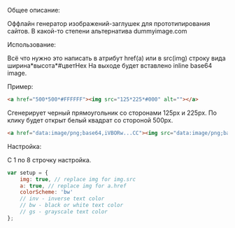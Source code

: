 Общее описание:

Оффлайн генератор изображений-заглушек для прототипирования сайтов.
В какой-то степени альтернатива dummyimage.com 

Использование:

Всё что нужно это написать в атрибут href(a) или в src(img) строку вида ширина\*высота\*#цветHex
На выходе будет вставлено inline base64 image.

Пример:
```html
<a href="500*500*#FFFFFF"><img src="125*225*#000" alt=""></a>
```

Сгенерирует черный прямоугольник со сторонами 125px и 225px. По клику будет открыт белый квадрат со стороной 500px.
```html
<a href="data:image/png;base64,iVBORw...CC"><img src="data:image/png;base64,iVBORw0K...YII=" alt=""></a>
```
Настройка:

С 1 по 8 строчку настройка. 
```javascript
var setup = {
    img: true, // replace img for img.src
    a: true, // replace img for a.href
    colorScheme: 'bw'
    // inv - inverse text color
    // bw - black or white text color
    // gs - grayscale text color
};
```
